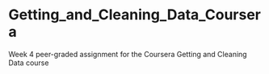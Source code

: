 # Getting_and_Cleaning_Data_Coursera
Week 4 peer-graded assignment for the Coursera Getting and Cleaning Data course
